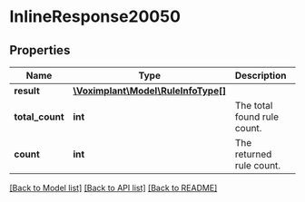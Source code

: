 # InlineResponse20050

## Properties
Name | Type | Description | Notes
------------ | ------------- | ------------- | -------------
**result** | [**\Voximplant\Model\RuleInfoType[]**](RuleInfoType.md) |  | [optional] 
**total_count** | **int** | The total found rule count. | [optional] 
**count** | **int** | The returned rule count. | [optional] 

[[Back to Model list]](../README.md#documentation-for-models) [[Back to API list]](../README.md#documentation-for-api-endpoints) [[Back to README]](../README.md)



